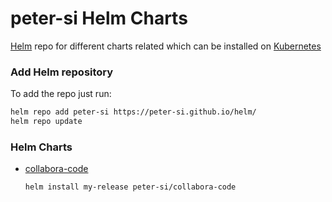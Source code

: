 # peter-si Helm Charts

[Helm](https://helm.sh) repo for different charts related which can be installed on [Kubernetes](https://kubernetes.io)

### Add Helm repository

To add the repo just run:

```bash
helm repo add peter-si https://peter-si.github.io/helm/
helm repo update
```

### Helm Charts

* [collabora-code](https://peter-si.github.io/helm/)

  ```bash
  helm install my-release peter-si/collabora-code
  ```

